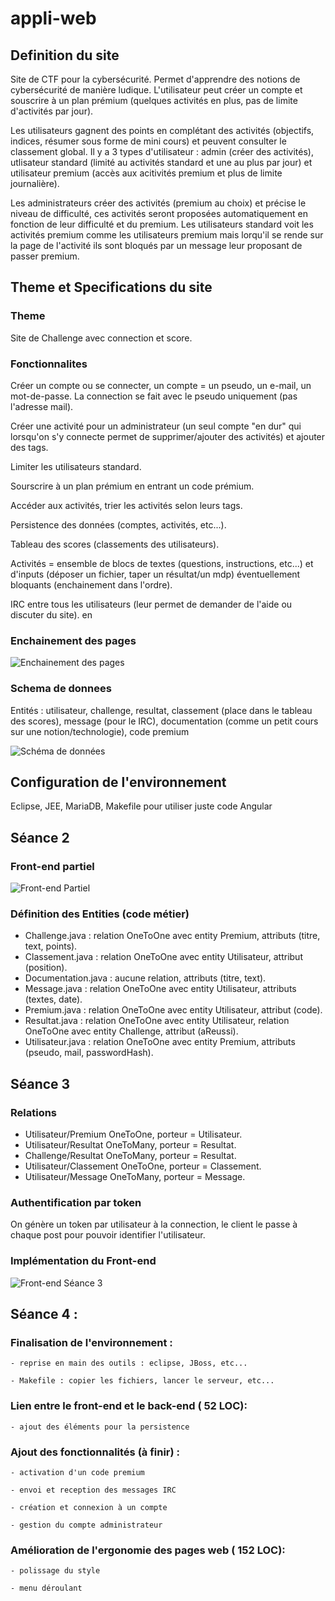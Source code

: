 # appli-web

## Definition du site

Site de CTF pour la cybersécurité. Permet d'apprendre des notions de cybersécurité de manière ludique. L'utilisateur peut créer un compte et souscrire à un plan prémium (quelques activités en plus, pas de limite d'activités par jour).

Les utilisateurs gagnent des points en complétant des activités (objectifs, indices, résumer sous forme de mini cours) et peuvent consulter le classement global. Il y a 3 types d'utilisateur : admin (créer des activités), utlisateur standard (limité au activités standard et une au plus par jour) et utilisateur premium (accès aux acitivités premium et plus de limite journalière).

Les administrateurs créer des activités (premium au choix) et précise le niveau de difficulté, ces activités seront proposées automatiquement en fonction de leur difficulté et du premium. Les utilisateurs standard voit les activités premium comme les utilisateurs premium mais lorqu'il se rende sur la page de l'activité ils sont bloqués par un message leur proposant de passer premium.

## Theme et Specifications du site

### Theme

Site de Challenge avec connection et score.

### Fonctionnalites

Créer un compte ou se connecter, un compte = un pseudo, un e-mail, un mot-de-passe. La connection se fait avec le pseudo uniquement (pas l'adresse mail).

Créer une activité pour un administrateur (un seul compte "en dur" qui lorsqu'on s'y connecte permet de supprimer/ajouter des activités) et ajouter des tags.

Limiter les utilisateurs standard.

Sourscrire à un plan prémium en entrant un code prémium.

Accéder aux activités, trier les activités selon leurs tags.

Persistence des données (comptes, activités, etc...).

Tableau des scores (classements des utilisateurs).

Activités = ensemble de blocs de textes (questions, instructions, etc...) et d'inputs (déposer un fichier, taper un résultat/un mdp) éventuellement bloquants (enchainement dans l'ordre).

IRC entre tous les utilisateurs (leur permet de demander de l'aide ou discuter du site). en 

### Enchainement des pages

![Enchainement des pages](/enchainementpages.png)

### Schema de donnees

Entités : utilisateur, challenge, resultat, classement (place dans le tableau des scores), message (pour le IRC), documentation (comme un petit cours sur une notion/technologie), code premium

![Schéma de données](/schema_donnees.png)

## Configuration de l'environnement

Eclipse, JEE, MariaDB, Makefile pour utiliser juste code
Angular

## Séance 2

### Front-end partiel

![Front-end Partiel](/front_end_partiel.png)

### Définition des Entities (code métier)

- Challenge.java : relation OneToOne avec entity Premium, attributs (titre, text, points).
- Classement.java : relation OneToOne avec entity Utilisateur, attribut (position).
- Documentation.java : aucune relation, attributs (titre, text).
- Message.java : relation OneToOne avec entity Utilisateur, attributs (textes, date).
- Premium.java : relation OneToOne avec entity Utilisateur, attribut (code).
- Resultat.java : relation OneToOne avec entity Utilisateur, relation OneToOne avec entity Challenge, attribut (aReussi).
- Utilisateur.java : relation OneToOne avec entity Premium, attributs (pseudo, mail, passwordHash).

## Séance 3

### Relations

- Utilisateur/Premium OneToOne, porteur = Utilisateur.
- Utilisateur/Resultat OneToMany, porteur = Resultat.
- Challenge/Resultat OneToMany, porteur = Resultat.
- Utilisateur/Classement OneToOne, porteur = Classement.
- Utilisateur/Message OneToMany, porteur = Message.

### Authentification par token

On génère un token par utilisateur à la connection, le client le passe à chaque post pour pouvoir identifier l'utilisateur.

### Implémentation du Front-end

![Front-end Séance 3](/front_end_seance3.png)


## Séance 4 :

### Finalisation de l'environnement :

    - reprise en main des outils : eclipse, JBoss, etc...

    - Makefile : copier les fichiers, lancer le serveur, etc...


### Lien entre le front-end et le back-end ( 52 LOC):

    - ajout des éléments pour la persistence


### Ajout des fonctionnalités (à finir) :

    - activation d'un code premium

    - envoi et reception des messages IRC

    - création et connexion à un compte

    - gestion du compte administrateur


### Amélioration de l'ergonomie des pages web ( 152 LOC):

    - polissage du style

    - menu déroulant
